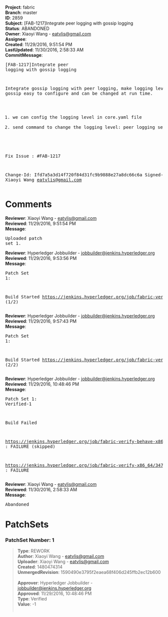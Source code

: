 <strong>Project</strong>: fabric<br><strong>Branch</strong>: master<br><strong>ID</strong>: 2859<br><strong>Subject</strong>: [FAB-1217]Integrate peer logging with gossip logging<br><strong>Status</strong>: ABANDONED<br><strong>Owner</strong>: Xiaoyi Wang - eatvlis@gmail.com<br><strong>Assignee</strong>:<br><strong>Created</strong>: 11/29/2016, 9:51:54 PM<br><strong>LastUpdated</strong>: 11/30/2016, 2:58:33 AM<br><strong>CommitMessage</strong>:<br><pre>[FAB-1217]Integrate peer logging with gossip logging

Integrate gossip logging with peer logging, make logging level
in gossip easy to configure and can be changed at run time.

1. we can config the logging level in core.yaml file
2. send command to change the logging level:
peer logging setlevel <module name> <level>

Fix Issue : #FAB-1217

Change-Id: Ifd7a5a3d14f720f84d31fc9b9888e27a8dc66c6a
Signed-off-by: Xiaoyi Wang <eatvlis@gmail.com>
</pre><h1>Comments</h1><strong>Reviewer</strong>: Xiaoyi Wang - eatvlis@gmail.com<br><strong>Reviewed</strong>: 11/29/2016, 9:51:54 PM<br><strong>Message</strong>: <pre>Uploaded patch set 1.</pre><strong>Reviewer</strong>: Hyperledger Jobbuilder - jobbuilder@jenkins.hyperledger.org<br><strong>Reviewed</strong>: 11/29/2016, 9:53:56 PM<br><strong>Message</strong>: <pre>Patch Set 1:

Build Started https://jenkins.hyperledger.org/job/fabric-verify-behave-x86_64/2308/ (1/2)</pre><strong>Reviewer</strong>: Hyperledger Jobbuilder - jobbuilder@jenkins.hyperledger.org<br><strong>Reviewed</strong>: 11/29/2016, 9:57:43 PM<br><strong>Message</strong>: <pre>Patch Set 1:

Build Started https://jenkins.hyperledger.org/job/fabric-verify-x86_64/3475/ (2/2)</pre><strong>Reviewer</strong>: Hyperledger Jobbuilder - jobbuilder@jenkins.hyperledger.org<br><strong>Reviewed</strong>: 11/29/2016, 10:48:46 PM<br><strong>Message</strong>: <pre>Patch Set 1: Verified-1

Build Failed 

https://jenkins.hyperledger.org/job/fabric-verify-behave-x86_64/2308/ : FAILURE (skipped)

https://jenkins.hyperledger.org/job/fabric-verify-x86_64/3475/ : FAILURE</pre><strong>Reviewer</strong>: Xiaoyi Wang - eatvlis@gmail.com<br><strong>Reviewed</strong>: 11/30/2016, 2:58:33 AM<br><strong>Message</strong>: <pre>Abandoned</pre><h1>PatchSets</h1><h3>PatchSet Number: 1</h3><blockquote><strong>Type</strong>: REWORK<br><strong>Author</strong>: Xiaoyi Wang - eatvlis@gmail.com<br><strong>Uploader</strong>: Xiaoyi Wang - eatvlis@gmail.com<br><strong>Created</strong>: 1480474314<br><strong>UnmergedRevision</strong>: 1590490e3795f2eaea68f406d245ffb2ec12b600<br><br><strong>Approver</strong>: Hyperledger Jobbuilder - jobbuilder@jenkins.hyperledger.org<br><strong>Approved</strong>: 11/29/2016, 10:48:46 PM<br><strong>Type</strong>: Verified<br><strong>Value</strong>: -1<br><br></blockquote>